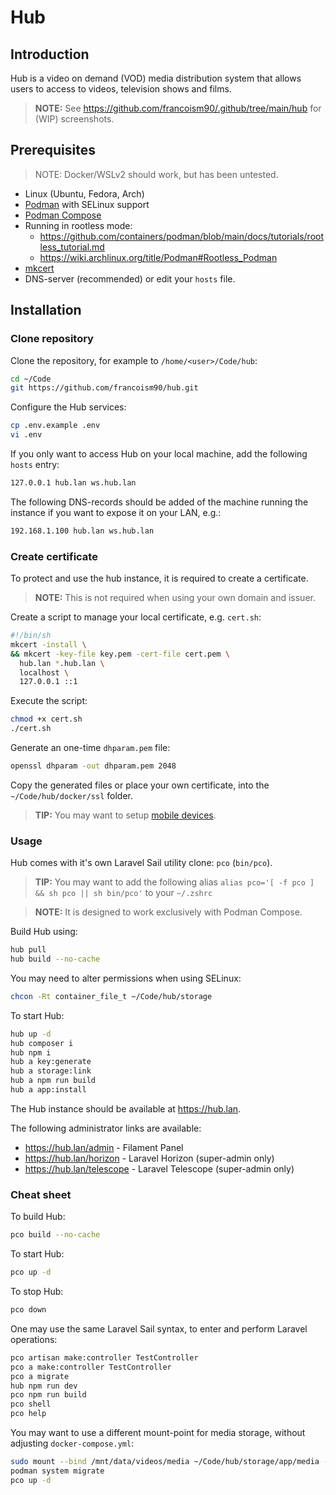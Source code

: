 # Hub

## Introduction

Hub is a video on demand (VOD) media distribution system that allows users to access to videos, television shows and films.

> **NOTE:** See <https://github.com/francoism90/.github/tree/main/hub> for (WIP) screenshots.

## Prerequisites

> NOTE: Docker/WSLv2 should work, but has been untested.

- Linux (Ubuntu, Fedora, Arch)
- [Podman](https://podman.io/) with SELinux support
- [Podman Compose](https://github.com/containers/podman-compose)
- Running in rootless mode:
  - <https://github.com/containers/podman/blob/main/docs/tutorials/rootless_tutorial.md>
  - <https://wiki.archlinux.org/title/Podman#Rootless_Podman>
- [mkcert](https://github.com/FiloSottile/mkcert)
- DNS-server (recommended) or edit your `hosts` file.

## Installation

### Clone repository

Clone the repository, for example to `/home/<user>/Code/hub`:

```bash
cd ~/Code
git https://github.com/francoism90/hub.git
```

Configure the Hub services:

```bash
cp .env.example .env
vi .env
```

If you only want to access Hub on your local machine, add the following `hosts` entry:

```md
127.0.0.1 hub.lan ws.hub.lan
```

The following DNS-records should be added of the machine running the instance if you want to expose it on your LAN, e.g.:

```md
192.168.1.100 hub.lan ws.hub.lan
```

### Create certificate

To protect and use the hub instance, it is required to create a certificate.

> **NOTE:** This is not required when using your own domain and issuer.

Create a script to manage your local certificate, e.g. `cert.sh`:

```bash
#!/bin/sh
mkcert -install \
&& mkcert -key-file key.pem -cert-file cert.pem \
  hub.lan *.hub.lan \
  localhost \
  127.0.0.1 ::1
```

Execute the script:

```bash
chmod +x cert.sh
./cert.sh
```

Generate an one-time `dhparam.pem` file:

```bash
openssl dhparam -out dhparam.pem 2048
```

Copy the generated files or place your own certificate, into the `~/Code/hub/docker/ssl` folder.

> **TIP:** You may want to setup [mobile devices](https://github.com/FiloSottile/mkcert#mobile-devices).

### Usage

Hub comes with it's own Laravel Sail utility clone: `pco` (`bin/pco`).

> **TIP:** You may want to add the following alias `alias pco='[ -f pco ] && sh pco || sh bin/pco'` to your `~/.zshrc`

> **NOTE:** It is designed to work exclusively with Podman Compose.

Build Hub using:

```bash
hub pull
hub build --no-cache
```

You may need to alter permissions when using SELinux:

```bash
chcon -Rt container_file_t ~/Code/hub/storage
```

To start Hub:

```bash
hub up -d
hub composer i
hub npm i
hub a key:generate
hub a storage:link
hub a npm run build
hub a app:install
```

The Hub instance should be available at <https://hub.lan>.

The following administrator links are available:

- <https://hub.lan/admin> - Filament Panel
- <https://hub.lan/horizon> - Laravel Horizon (super-admin only)
- <https://hub.lan/telescope> - Laravel Telescope (super-admin only)

### Cheat sheet

To build Hub:

```bash
pco build --no-cache
```

To start Hub:

```bash
pco up -d
```

To stop Hub:

```bash
pco down
```

One may use the same Laravel Sail syntax, to enter and perform Laravel operations:

```bash
pco artisan make:controller TestController
pco a make:controller TestController
pco a migrate
hub npm run dev
pco npm run build
pco shell
pco help
```

You may want to use a different mount-point for media storage, without adjusting `docker-compose.yml`:

```bash
sudo mount --bind /mnt/data/videos/media ~/Code/hub/storage/app/media -o x-gvfs-hide
podman system migrate
pco up -d
```
